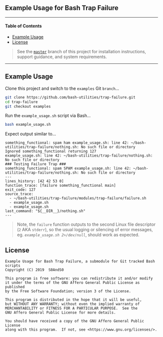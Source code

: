 ## Example Usage for Bash Trap Failure


------


#### Table of Contents


- [Example Usage](#example-usage)
- [License](#license)

> See the [`master`][master_branch] branch of this project for installation instructions, support guidance, and system requirements.


------


## Example Usage


Clone this project and switch to the `examples` Git `branch`...


```bash
git clone https://github.com/bash-utilities/trap-failure.git
cd trap-failure
git checkout examples
```

Run the `example_usage.sh` script via Bash...


```bash
bash example_usage.sh
```


Expect output similar to...


```
something_functional: spam ham example_usage.sh: line 42: ~/bash-utilities/trap-failure/nothing.sh: No such file or directory
Ignored something_functional returning 127
example_usage.sh: line 42: ~/bash-utilities/trap-failure/nothing.sh: No such file or directory
### Testing Failure Trap ###
something_functional: spam SPAM example_usage.sh: line 42: ~/bash-utilities/trap-failure/nothing.sh: No such file or directory
---
lines_history: [42 42 53 0]
function_trace: [failure something_functional main]
exit_code: 127
source_trace:
  - ~/bash-utilities/trap-failure/modules/trap-failure/failure.sh
  - example_usage.sh
  - example_usage.sh
last_command: "${__DIR__}/nothing.sh"
---
```


> Note, the `failure` function outputs to the second Linux file descriptor (`2` AKA `stderr`), so the usual logging or silencing of error messages, eg. _`example_usage.sh 2>/dev/null`_, should work as expected.


## License


```
Example Usage for Bash Trap Failure, a submodule for Git tracked Bash scripts
Copyright (C) 2019  S0AndS0

This program is free software: you can redistribute it and/or modify
it under the terms of the GNU Affero General Public License as published
by the Free Software Foundation; version 3 of the License.

This program is distributed in the hope that it will be useful,
but WITHOUT ANY WARRANTY; without even the implied warranty of
MERCHANTABILITY or FITNESS FOR A PARTICULAR PURPOSE.  See the
GNU Affero General Public License for more details.

You should have received a copy of the GNU Affero General Public License
along with this program.  If not, see <https://www.gnu.org/licenses/>.
```



[master_branch]: https://github.com/bash-utilities/trap-failure
